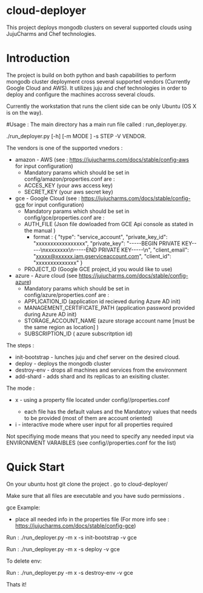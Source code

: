 # cloud-deployer
This project deploys mongodb  clusters on several supported clouds using JujuCharms and Chef technologies.

# Introduction

The project is build on both python and bash capabilities to perform mongodb cluster deployment cross several supported vendors (Currently Google Cloud and AWS).
It utilizes juju and chef technologies in order to deploy and configure the machines accross several clouds.

Currently the workstation that runs the client side can be only Ubuntu (OS X is on the way).

#Usage :
The main directory has a main run file called : run_deployer.py.

./run_deployer.py [-h] [-m MODE ] -s STEP -V VENDOR.

The vendors is one of the supported vnedors :
- amazon - AWS (see : https://jujucharms.com/docs/stable/config-aws for input configuration)
  * Mandatory params which should be set in config/amazon/properties.conf are :
  - ACCES_KEY (your aws access key)
  - SECRET_KEY (your aws secret key)
- gce - Google Cloud (see : https://jujucharms.com/docs/stable/config-gce for input configuration)
  * Mandatory params which should be set in config/gce/properties.conf are :
  - AUTH_FILE (Json file dowloaded from GCE Api console as stated in the manual )
    * format : {
   "type": "service_account",
   "private_key_id": "xxxxxxxxxxxxxxxxx",
   "private_key": "-----BEGIN PRIVATE KEY-----\nxxxxxxxx\n-----END PRIVATE KEY-----\n",
   "client_email": "xxxxx@xxxxxx.iam.gserviceaccount.com",
   "client_id": "xxxxxxxxxxxxxx"
   }
  - PROJECT_ID (Google GCE project_id you would like to use)
- azure - Azure cloud (see https://jujucharms.com/docs/stable/config-azure)
  * Mandatory params which should be set in config/azure/properties.conf are :
  - APPLICATION_ID (application id recieved during Azure AD init)
  - MANAGEMENT_CERTIFICATE_PATH (application password provided during Azure AD init)
  - STORAGE_ACCOUNT_NAME (azure storage  account name [must be the same region as location] )
  - SUBSCRIPTION_ID ( azure subscritption id)
  
The steps :
- init-bootstrap - lunches juju and chef server on the desired cloud.
- deploy - deploys the mongodb cluster
- destroy-env - drops all machines and services from the environment
- add-shard - adds shard and its replicas to an exisiting cluster.

The mode : 
- x  - using a property file located under config/<vendor>/properties.conf
   * each file has the default values and the Mandatory values that needs to be provided (most of them are account oriented)
- i - interactive mode where user input for all properties required

Not specifiying mode means that you need to specify any needed input  via ENVIRONMENT VARAIBLES (see config/<vendor>/properties.conf for the list)

# Quick Start
On your ubuntu host git clone the project .
go to cloud-deployer/

Make sure that all files are executable and you have sudo permissions .

gce Example:
- place all needed info in the properties file (For more info see : https://jujucharms.com/docs/stable/config-gce)

Run : ./run_deployer.py -m x -s init-bootstrap -v gce

Run : ./run_deployer.py -m x -s deploy -v gce

To delete env:

Run : ./run_deployer.py -m x -s destroy-env -v gce


Thats it!

